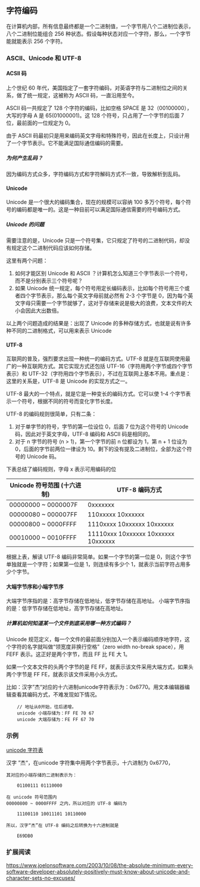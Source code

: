 ## 字符编码 
在计算机内部，所有信息最终都是一个二进制值，一个字节用八个二进制位表示，八个二进制位能组合 256 种状态。假设每种状态对应一个字符，那么，一个字节能就能表示 256 个字符。

### ASCII、Unicode 和 UTF-8

#### ACSII 码
上个世纪 60 年代，美国指定了一套字符编码，对英语字符与二进制位之间的关系，做了统一规定，这被称为 ASCII 码，一直沿用至今。

ASCII 码一共规定了 128 个字符的编码，比如空格 SPACE 是 32（00100000），大写的字母 A 是 65(01000001)。这 128 个符号，只占用了一个字节的后面 7 位，最前面的一位规定为 0。

由于 ASCII 码最初只是用来编码英文字母和特殊符号，因此在长度上，只设计用了一个字节表示。它不能满足国际通信编码的需要。

##### 为何产生乱码？
因为编码方式众多，字符编码方式和字符解码方式不一致，导致解析到乱码。

#### Unicode
Unicode 是一个很大的编码集合，现在的规模可以容纳 100 多万个符号，每个符号的编码都是唯一的。这是一种目前可以满足国际通信需要的符号编码方式。

##### Unicode 的问题
需要注意的是，Unicode 只是一个符号集，它只规定了符号的二进制代码，却没有规定这个二进制代码应该如何存储。

这里有两个问题：
1. 如何才能区别 Unicode 和 ASCII ？计算机怎么知道三个字节表示一个符号，而不是分别表示三个符号呢？
2. 如果 Unicode 统一规定，每个符号用定长编码表示，比如每个符号用三个或者四个字节表示，那么每个英文字母前就必然有 2-3 个字节是 0，因为每个英文字母只需要一个字节就够了，这对于存储来说是极大的浪费，文本文件的大小会因此大出数倍。

以上两个问题造成的结果是：出现了 Unicode 的多种存储方式，也就是说有许多种不同的二进制格式，可以用来表示 Unicode

#### UTF-8
互联网的普及，强烈要求出现一种统一的编码方式。UTF-8 就是在互联网使用最广的一种互联网方式。其它实现方式还包括 UTF-16（字符用两个字节或四个字节表示）和 UTF-32（字符用四个字节表示），不过在互联网上基本不用。重点是：这里的关系是，UTF-8 是 Unicode 的实现方式之一。

UTF-8 最大的一个特点，就是它是一种变长的编码方式。它可以使 1-4 个字节表示一个符号，根据不同的符号而变化字节长度。

UTF-8 的编码规则很简单，只有二条：
1. 对于单字节的符号，字节的第一位设位 0，后面 7 位为这个符号的 Unicode 码，因此对于英文字母，UTF-8 编码和 ASCII 码是相同的。
2. 对于 n 字节的符号 (n > 1)，第一个字节的前 n 位都设为 1，第 n + 1 位设为 0，后面的字节前两位一律设为 10。剩下的没有提及二进制位，全部为这个符号的 Unicode 码。

下表总结了编码规则，字母 x 表示可用编码的位

| Unicode 符号范围 (十六进制)   | UTF-8 编码方式                |
| ------------------- | ----------------------------------- |
| 00000000 ~ 0000007F | 0xxxxxxx                            |
| 00000080 ~ 000007FF | 110xxxxx 10xxxxxx                   |
| 00000800 ~ 0000FFFF | 1110xxxx 10xxxxxx 10xxxxxx          |
| 00010000 ~ 0010FFFF | 11110xxx 10xxxxxx 10xxxxxx 10xxxxxx |

根据上表，解读 UTF-8 编码非常简单。如果一个字节的第一位是 0，则这个字节单独就是一个字符；如果第一位是 1，则连续有多少个 1，就表示当前字符占用多少个字节。

#### 大端字节序和小端字节序
大端字节序指的是：高字节存储在低地址，低字节存储在高地址。
小端字节序指的是：低字节存储在低地址，高字节存储在高地址。

##### 计算机如何知道某一个文件到底采用哪一种方式编码？
Unicode 规范定义，每一个文件的最前面分别加入一个表示编码顺序地字符，这个字符的名字就叫做“领宽度非换行空格”（zero width no-break space），用 FEFF 表示。这正好是两个字节，而且 FF 比 FE 大 1。

如果一个文本文件的头两个字节的是 FE FF，就表示该文件采用大端方式，如果头两个字节是 FF FE，就表示该文件采用小头方式。

比如：汉字”杰“对应的十六进制unicode字符表示为：0x6770。用文本编辑器编辑查看其编码方式，不难发现如下情况。
```
    // 地址从0开始，往后递增。
    unicode 小端存储为：FF FE 70 67
    unicode 大端存储为：FE FF 67 70
```

### 示例
[unicode 字符表](http://www.chi2ko.com/tool/CJK.htm) 

汉字 ”杰“，在unicode 字符集中用两个字节表示，十六进制为 0x6770，
```
其对应的小端存储的二进制表示为：
  
    01100111 01110000

在 unicode 符号范围内
00000800 ~ 0000FFFF 之内，所以对应的 UTF-8 编码为

    11100110 10011101 10110000 

所以，汉字“杰”在 UTF-8 编码之后转换为十六进制就是 

    E69DB0
```

### 扩展阅读
https://www.joelonsoftware.com/2003/10/08/the-absolute-minimum-every-software-developer-absolutely-positively-must-know-about-unicode-and-character-sets-no-excuses/